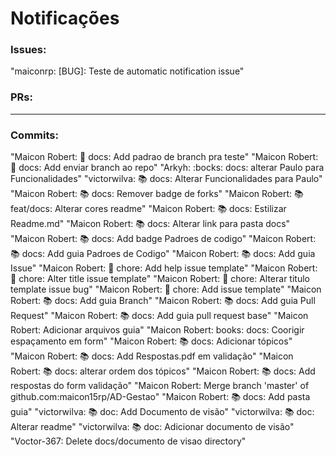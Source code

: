 # Notificações

### Issues:
"maiconrp: [BUG]: Teste de automatic notification issue"


### PRs:


<hr>

### Commits:
"Maicon Robert: :pencil: docs: Add padrao de branch pra teste"
"Maicon Robert: :pencil: docs: Add enviar branch ao repo"
"Arkyh: :bocks: docs: alterar Paulo para Funcionalidades"
"victorwilva: :books: docs: Alterar Funcionalidades para Paulo"
"Maicon Robert: :books: docs: Remover badge de forks"
"Maicon Robert: :books: feat/docs: Alterar cores readme"
"Maicon Robert: :books: docs: Estilizar Readme.md"
"Maicon Robert: :books: docs: Alterar link para pasta docs"
"Maicon Robert: :books: docs: Add badge Padroes de codigo"
"Maicon Robert: :books: docs: Add guia Padroes de Codigo"
"Maicon Robert: :books: docs: Add guia Issue"
"Maicon Robert: 🔧 chore: Add help issue template"
"Maicon Robert: :wrench: chore: Alter title issue template"
"Maicon Robert: :wrench: chore: Alterar titulo template issue bug"
"Maicon Robert: :wrench: chore: Add issue template"
"Maicon Robert: :books: docs: Add guia Branch"
"Maicon Robert: :books: docs: Add guia Pull Request"
"Maicon Robert: :books: docs: Add guia pull request base"
"Maicon Robert: Adicionar arquivos guia"
"Maicon Robert: books: docs: Coorigir espaçamento em form"
"Maicon Robert: :books: docs: Adicionar tópicos"
"Maicon Robert: :books: docs: Add Respostas.pdf em validação"
"Maicon Robert: :books: docs: alterar ordem dos tópicos"
"Maicon Robert: :books: docs: Add respostas do form validação"
"Maicon Robert: Merge branch 'master' of github.com:maicon15rp/AD-Gestao"
"Maicon Robert: :books: docs: Add pasta guia"
"victorwilva: :books: doc: Add Documento de visão"
"victorwilva: :books: doc: Alterar readme"
"victorwilva: :books: doc: Adicionar documento de visão"
"Voctor-367: Delete docs/documento de visao directory"
